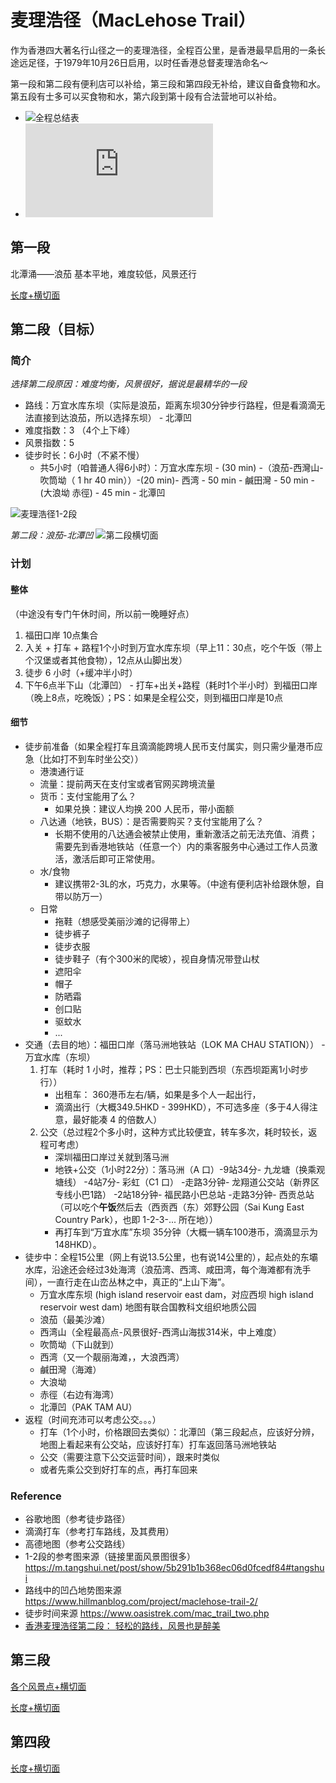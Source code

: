 # 麦理浩径（MacLehose Trail）
作为香港四大著名行山径之一的麦理浩径，全程百公里，是香港最早启用的一条长途远足径，于1979年10月26日启用，以时任香港总督麦理浩命名～

第一段和第二段有便利店可以补给，第三段和第四段无补给，建议自备食物和水。第五段有士多可以买食物和水，第六段到第十段有合法营地可以补给。

* ![全程总结表](https://pic3.zhimg.com/80/v2-c4a64739c939ca290110e7714632692e_1440w.webp)
* ![全程路线](https://pgw.udn.com.tw/gw/photo.php?u=https://uc.udn.com.tw/photo/2020/05/18/draft/7895242.jpg&x=0&y=0&sw=0&sh=0&w=1050&h=800&exp=3600)

## 第一段
北潭涌——浪茄
基本平地，难度较低，风景还行

[长度+横切面](https://www.timhiking.com/event/20190613/pimg/altitude.jpg)

## 第二段（目标）
### 简介
*选择第二段原因：难度均衡，风景很好，据说是最精华的一段*
* 路线：万宜水库东坝（实际是浪茄，距离东坝30分钟步行路程，但是看滴滴无法直接到达浪茄，所以选择东坝） - 北潭凹
* 难度指数：3 （4个上下峰）
* 风景指数：5
* 徒步时长：6小时（不紧不慢）
    * 共5小时（咱普通人得6小时）：万宜水库东坝 - (30 min) -（浪茄-西灣山-吹筒坳（ 1 hr 40 min））-(20 min)- 西湾 - 50 min - 鹹田灣 - 50 min - (大浪坳 赤徑) - 45 min - 北潭凹


![麦理浩径1-2段](https://imgssl.tangshui.net/FlHV405ZaV9mCPWTEu71Fby39p0x?imageView2/2/w/800/interlace/1%7Cwatermark/3/text/57OW5rC0IEDwn42BIEJSRUUg8J-QjQ==/font/5b6u6L2v6ZuF6buR/fontsize/600/fill/d2hpdGU=/dissolve/30/gravity/SouthEast/dx/25/dy/20)

*第二段：浪茄-北潭凹*
![第二段横切面](https://timhiking.com/event/20190614/pimg/altitude.jpg)


### 计划
#### 整体
（中途没有专门午休时间，所以前一晚睡好点）
1. 福田口岸 10点集合 
2. 入关 + 打车 + 路程1个小时到万宜水库东坝（早上11：30点，吃个午饭（带上个汉堡或者其他食物），12点从山脚出发） 
3. 徒步 6 小时（+缓冲半小时）
4. 下午6点半下山（北潭凹） - 打车+出关+路程（耗时1个半小时）到福田口岸（晚上8点，吃晚饭）；PS：如果是全程公交，则到福田口岸是10点

#### 细节
* 徒步前准备（如果全程打车且滴滴能跨境人民币支付属实，则只需少量港币应急（比如打不到车时坐公交））
    * 港澳通行证
    * 流量：提前两天在支付宝或者官网买跨境流量
    * 货币：支付宝能用了么？
        * 如果兑换：建议人均换 200 人民币，带小面额
    * 八达通（地铁，BUS）：是否需要购买？支付宝能用了么？
        * 长期不使用的八达通会被禁止使用，重新激活之前无法充值、消费；需要先到香港地铁站（任意一个）内的乘客服务中心通过工作人员激活，激活后即可正常使用。
    * 水/食物
        * 建议携带2-3L的水，巧克力，水果等。（中途有便利店补给跟休憩，自带以防万一）
    * 日常
        * 拖鞋（想感受美丽沙滩的记得带上）
        * 徒步裤子
        * 徒步衣服
        * 徒步鞋子（有个300米的爬坡），视自身情况带登山杖
        * 遮阳伞
        * 帽子
        * 防晒霜
        * 创口贴
        * 驱蚊水
        * ...
* 交通（去目的地）：福田口岸（落马洲地铁站（LOK MA CHAU STATION）） - 万宜水库（东坝）
    1. 打车（耗时 1 小时，推荐；PS：巴士只能到西坝（东西坝距离1小时步行））
        * 出租车： 360港币左右/辆，如果是多个人一起出行，
        * 滴滴出行（大概349.5HKD - 399HKD），不可选多座（多于4人得注意，最好能凑 4 的倍数人）
    2. 公交（总过程2个多小时，这种方式比较便宜，转车多次，耗时较长，返程可考虑）
        * 深圳福田口岸过关就到落马洲
        * 地铁+公交（1小时22分）：落马洲（A 口）-9站34分- 九龙塘（换乘观塘线） -4站7分- 彩虹（C1 口） -走路3分钟- 龙翔道公交站（新界区专线小巴1路） -2站18分钟- 福民路小巴总站 -走路3分钟- 西贡总站（可以吃个**午饭**然后去（西贡西（东）郊野公园（Sai Kung East Country Park），也即 1-2-3-... 所在地））
        * 再打车到“万宜水库”东坝 35分钟（大概一辆车100港币，滴滴显示为 148HKD）。
* 徒步中：全程15公里（网上有说13.5公里，也有说14公里的），起点处的东壩水库，沿途还会经过3处海湾（浪茄湾、西湾、咸田湾，每个海滩都有洗手间），一直行走在山峦丛林之中，真正的“上山下海”。 
    * 万宜水库东坝 (high island reservoir east dam，对应西坝 high island reservoir west dam) 地图有联合国教科文组织地质公园
    * 浪茄（最美沙滩）
    * 西湾山（全程最高点-风景很好-西湾山海拔314米，中上难度）
    * 吹筒坳（下山就到） 
    * 西湾（又一个靓丽海滩，，大浪西湾） 
    * 鹹田灣（海滩）
    * 大浪坳
    * 赤徑（右边有海湾）
    * 北潭凹（PAK TAM AU）
* 返程（时间充沛可以考虑公交。。。）
    * 打车（1个小时，价格跟回去类似）：北潭凹（第三段起点，应该好分辨，地图上看起来有公交站，应该好打车）打车返回落马洲地铁站
    * 公交（需要注意下公交运营时间），跟来时类似
    * 或者先乘公交到好打车的点，再打车回来

### Reference
* 谷歌地图（参考徒步路径）
* 滴滴打车（参考打车路线，及其费用）
* 高德地图（参考公交路线）
* 1-2段的参考图来源（链接里面风景图很多） https://m.tangshui.net/post/show/5b291b1b368ec06d0fcedf84#tangshui
* 路线中的凹凸地势图来源 https://www.hillmanblog.com/project/maclehose-trail-2/
* 徒步时间来源 https://www.oasistrek.com/mac_trail_two.php
* [香港麦理浩径第二段： 轻松的路线，风景也是醉美](https://www.2bulu.com/community/gotohuatinfo.htm?id=3VF9mVX7f2YI7pHkvxID%2Bw%3D%3D&type=)

## 第三段

[各个风景点+横切面](https://hikingwindfire.files.wordpress.com/2015/06/e9baa53e9ab98e5baa6.jpg?w=768%20768w)

[长度+横切面](https://timhiking.com/event/20180609/pimg/altitude.jpg)

## 第四段
[长度+横切面](https://timhiking.com/event/20180406/pimg/altitude.jpg)